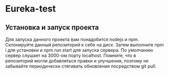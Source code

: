 # Eureka-test
## Установка и запуск проекта
Для запуска данного проекта вам понадобится nodejs и npm.
Склонируйте данный репозиторий к себе на диск.
Затем выполните npm i для установки и npm run start для запуска сервера.
По умолчанию сервер слушает на 3000-ом порту localhost.
Помните, что в репозиторий могли добавляться правки и улучшения, поэтому не забывайте периодически стягивать обновления посредством git pull.

